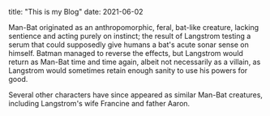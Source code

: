 title: "This is my Blog"
date: 2021-06-02
<p>Man-Bat originated as an anthropomorphic, feral, bat-like creature, lacking sentience and acting purely on instinct; the result of 
  Langstrom testing a serum that could supposedly give humans a bat's acute sonar sense on himself. Batman managed to reverse the effects, 
  but Langstrom would return as Man-Bat time and time again, albeit not necessarily as a villain, as Langstrom would sometimes retain enough 
  sanity to use his powers for good. </p>
<p>Several other characters have since appeared as similar Man-Bat creatures, including Langstrom's wife Francine and father Aaron.</p>
